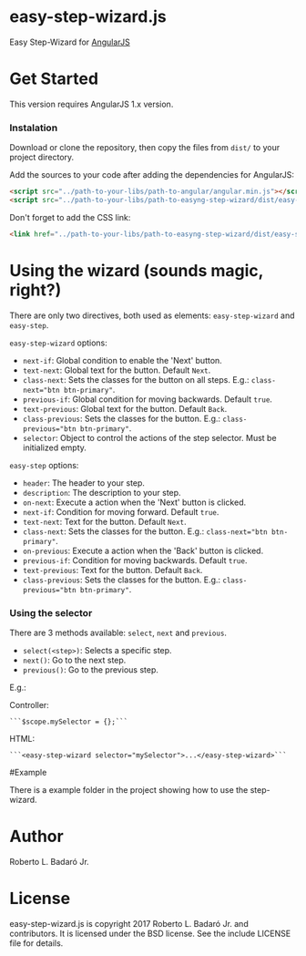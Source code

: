 # easy-step-wizard.js

Easy Step-Wizard for [AngularJS](https://angularjs.org/)

# Get Started

This version requires AngularJS 1.x version.

### Instalation

Download or clone the repository, then copy the files from `dist/` to your project directory.

Add the sources to your code after adding the dependencies for AngularJS:

```html
<script src="../path-to-your-libs/path-to-angular/angular.min.js"></script>
<script src="../path-to-your-libs/path-to-easyng-step-wizard/dist/easy-step-wizard.min.js"></script>
```

Don't forget to add the CSS link:

```html
<link href="../path-to-your-libs/path-to-easyng-step-wizard/dist/easy-step-wizard.css" rel="stylesheet">
```

# Using the wizard (sounds magic, right?)

There are only two directives, both used as elements: `easy-step-wizard` and `easy-step`.

`easy-step-wizard` options:
- `next-if`: Global condition to enable the 'Next' button.
- `text-next`: Global text for the button. Default `Next`.
- `class-next`: Sets the classes for the button on all steps. E.g.: ``` class-next="btn btn-primary" ```.
- `previous-if`: Global condition for moving backwards. Default `true`.
- `text-previous`: Global text for the button. Default `Back`.
- `class-previous`: Sets the classes for the button. E.g.:  ``` class-previous="btn btn-primary" ```.
- `selector`: Object to control the actions of the step selector. Must be initialized empty. 

`easy-step` options:
- `header`: The header to your step.
- `description`: The description to your step.
- `on-next`: Execute a action when the 'Next' button is clicked.
- `next-if`: Condition for moving forward. Default `true`.
- `text-next`: Text for the button. Default `Next`.
- `class-next`: Sets the classes for the button. E.g.: ``` class-next="btn btn-primary" ```.
- `on-previous`: Execute a action when the 'Back' button is clicked.
- `previous-if`: Condition for moving backwards. Default `true`.
- `text-previous`: Text for the button. Default `Back`.
- `class-previous`: Sets the classes for the button. E.g.: ``` class-previous="btn btn-primary" ```.

### Using the selector

There are 3 methods available: `select`, `next` and `previous`.
- `select(<step>)`: Selects a specific step.
- `next()`: Go to the next step.
- `previous()`: Go to the previous step.

E.g.:

Controller:

	```$scope.mySelector = {};```

HTML:

	```<easy-step-wizard selector="mySelector">...</easy-step-wizard>```
#Example

There is a example folder in the project showing how to use the step-wizard.

# Author

Roberto L. Badaró Jr.

# License

easy-step-wizard.js is copyright 2017 Roberto L. Badaró Jr. and contributors.
It is licensed under the BSD license. See the include LICENSE file for details.
